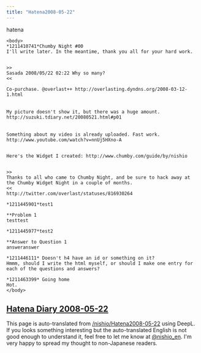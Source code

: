 ```yaml
---
title: "Hatena2008-05-22"
---
```


hatena

```
<body>
*1211410741*Chumby Night #00
I'll write later. In the meantime, thank you all for your hard work.


>>
Sasada 2008/05/22 02:22 Why so many?
<<

Co-purchase. @overlast++ http://overlasting.dyndns.org/2008-03-12-1.html


My picture doesn't show it, but there was a huge amount.　http://suzuki.tdiary.net/20080521.html#p01


Something about my video is already uploaded. Fast work.　http://www.youtube.com/watch?v=nnUj5HXno-A


Here's the Widget I created: http://www.chumby.com/guide/by/nishio


>>
Thanks to all who came to Chumby Night, and be sure to hack away at the Chumby Widget Night in a couple of months.
<<
http://twitter.com/overlast/statuses/816930264

*1211445901*test1

**Problem 1
testtest

*1211445977*test2

**Answer to Question 1
answeranswer

*1211446111* Doesn't h4 have an id or something on it?
Hmmm, should I write the html myself, or should I make one entry for each of the questions and answers?

*1211463399* Going home
Hot.
</body>
```


[Hatena Diary 2008-05-22](https://nishiohirokazu.hatenadiary.org/archive/2008/05/22)
---
This page is auto-translated from [/nishio/Hatena2008-05-22](https://scrapbox.io/nishio/Hatena2008-05-22) using DeepL. If you looks something interesting but the auto-translated English is not good enough to understand it, feel free to let me know at [@nishio_en](https://twitter.com/nishio_en). I'm very happy to spread my thought to non-Japanese readers.
